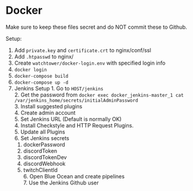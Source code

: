 # Docker

Make sure to keep these files secret and do NOT commit these to Github.

Setup:
  1. Add `private.key` and `certificate.crt` to nginx/conf/ssl
  2. Add `.htpasswd` to nginx/
  4. Create `watchtower/docker-login.env` with specified login info
  5. `docker login`
  6. `docker-compose build`
  7. `docker-compose up -d`
  8. Jenkins Setup
    1. Go to `HOST/jenkins`  
	2. Get the password from `docker exec docker_jenkins-master_1 cat /var/jenkins_home/secrets/initialAdminPassword`  
	3. Install suggested plugins  
	4. Create admin account  
	5. Set Jenkins URL (Default is normally OK)  
	4. Install Checkstyle and HTTP Request Plugins.  
	5. Update all Plugins  
	6. Set Jenkins secrets  
		1. dockerPassword  
		2. discordToken  
		3. discordTokenDev
		4. discordWebhook  
		5. twitchClientId  
	6. Open Blue Ocean and create pipelines  
	7. Use the Jenkins Github user  
